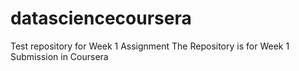 # datasciencecoursera
Test repository for Week 1 Assignment
The Repository is for Week 1 Submission in Coursera
